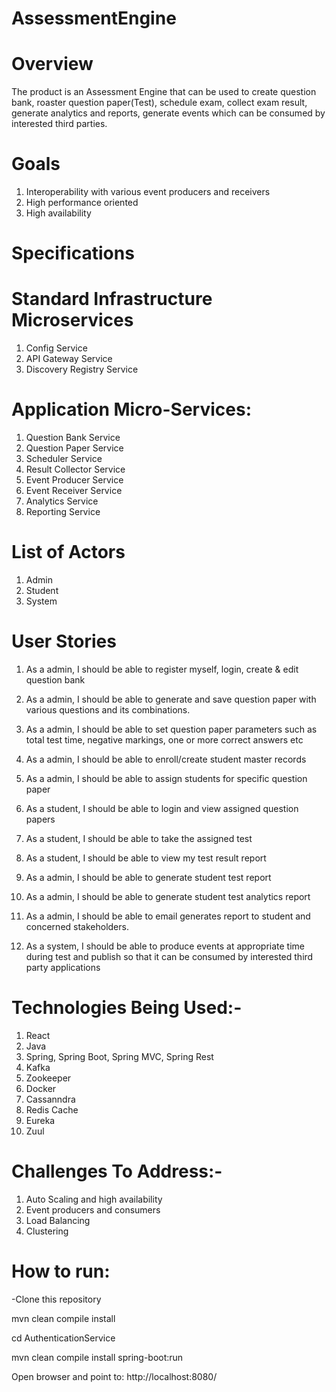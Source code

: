 # AssessmentEngine

# Overview
The product is an Assessment Engine that can be used to create question bank, roaster question paper(Test), schedule exam, collect exam result, generate analytics and reports, generate events which can be consumed by interested third parties.

# Goals
1.	Interoperability with various event producers and receivers
2.	High performance oriented
3.	High availability 

# Specifications

# Standard Infrastructure Microservices
1.	Config Service
2.	API Gateway Service
3.	Discovery Registry Service

# Application Micro-Services:
1.	Question Bank Service
2.	Question Paper Service
3.	Scheduler Service
4.	Result Collector Service
5.	Event Producer Service
6.	Event Receiver Service
7.	Analytics Service
8.	Reporting Service
 

# List of Actors 
1.	Admin
2.	Student
3.	System

# User Stories
       
1.	As a admin, I should be able to register myself, login, create & edit question bank
2.	As a admin, I should be able to generate and save question paper with various questions and its combinations.
3.	As a admin, I should be able to set question paper parameters such as total test time, negative markings, one or more correct answers etc
4.	As a admin, I should be able to enroll/create student master records
5.	As a admin, I should be able to assign students for specific question paper

6.	As a student, I should be able to login and view  assigned question papers 
7.	As a student, I should be able to take the assigned test
8.	As a student, I should be able to view my test result report

9.	As a admin, I should be able to generate student test report 
10.	As a admin, I should be able to generate student test analytics report 
11.	As a admin, I should be able to email generates report to student and concerned stakeholders. 

12.	As a system, I should be able to produce events at appropriate time during test and publish so that it can be consumed by interested third party applications


# Technologies Being Used:-
1.	React
2.	Java 
3.	Spring, Spring Boot, Spring MVC, Spring Rest
4.	Kafka 
5.	Zookeeper
6.	Docker
7.	Cassanndra
8.	Redis Cache
9.	Eureka
10.	Zuul


# Challenges To Address:-
1.	Auto Scaling and high availability
2.	Event producers and consumers
3.	Load Balancing
4.	Clustering


# How to run:
-Clone this repository

mvn clean compile install

cd AuthenticationService

mvn clean compile install spring-boot:run

Open browser and point to: http://localhost:8080/